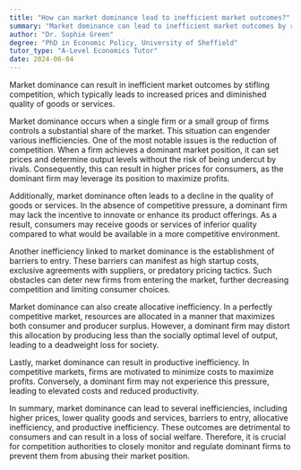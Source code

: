 ```yaml
---
title: "How can market dominance lead to inefficient market outcomes?"
summary: "Market dominance can lead to inefficient market outcomes by reducing competition, leading to higher prices and lower quality goods or services."
author: "Dr. Sophie Green"
degree: "PhD in Economic Policy, University of Sheffield"
tutor_type: "A-Level Economics Tutor"
date: 2024-06-04
---
```


Market dominance can result in inefficient market outcomes by stifling competition, which typically leads to increased prices and diminished quality of goods or services.

Market dominance occurs when a single firm or a small group of firms controls a substantial share of the market. This situation can engender various inefficiencies. One of the most notable issues is the reduction of competition. When a firm achieves a dominant market position, it can set prices and determine output levels without the risk of being undercut by rivals. Consequently, this can result in higher prices for consumers, as the dominant firm may leverage its position to maximize profits.

Additionally, market dominance often leads to a decline in the quality of goods or services. In the absence of competitive pressure, a dominant firm may lack the incentive to innovate or enhance its product offerings. As a result, consumers may receive goods or services of inferior quality compared to what would be available in a more competitive environment.

Another inefficiency linked to market dominance is the establishment of barriers to entry. These barriers can manifest as high startup costs, exclusive agreements with suppliers, or predatory pricing tactics. Such obstacles can deter new firms from entering the market, further decreasing competition and limiting consumer choices.

Market dominance can also create allocative inefficiency. In a perfectly competitive market, resources are allocated in a manner that maximizes both consumer and producer surplus. However, a dominant firm may distort this allocation by producing less than the socially optimal level of output, leading to a deadweight loss for society.

Lastly, market dominance can result in productive inefficiency. In competitive markets, firms are motivated to minimize costs to maximize profits. Conversely, a dominant firm may not experience this pressure, leading to elevated costs and reduced productivity.

In summary, market dominance can lead to several inefficiencies, including higher prices, lower quality goods and services, barriers to entry, allocative inefficiency, and productive inefficiency. These outcomes are detrimental to consumers and can result in a loss of social welfare. Therefore, it is crucial for competition authorities to closely monitor and regulate dominant firms to prevent them from abusing their market position.
    